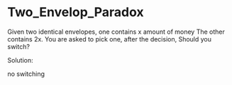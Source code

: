 # Two_Envelop_Paradox

Given two identical envelopes, one contains x amount of money
The other contains 2x. You are asked to pick one, after the decision,
Should you switch? 

Solution:

no switching
